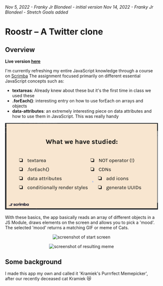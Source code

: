 *Nov 5, 2022 - Franky Jr Blondeel - initial version*
*Nov 14, 2022 - Franky Jr Blondeel - Stretch Goals added*


# Roostr – A Twitter clone

## Overview

**Live version [here](https://roostrtweet.netlify.app/)**

I'm currently refreshing my entire JavaScript knowledge through a course on [Scrimba](https://scrimba.com/allcourses)
The assignment focused primarily on different essential JavaScript concepts such as:
* **textareas**: Already knew about these but it's the first time in class we used these
* **.forEach()**: interesting entry on how to use forEach on arrays and objects
* **data-attributes**: an extremely interesting piece on data attributes and how to use them in JavaScript. This was really handy 
<p align="center">
<img alt="screenshot of base concepts" src="https://github.com/MrFranksJr/MrFranksJr/blob/main/assets/roostr/concepts.png">
</p>


With these basics, the app basically reads an array of different objects in a JS Module, draws elements on the screen and allows you to pick a 'mood'.
The selected 'mood' returns a matching GIF or meme of Cats.
<p align="center">
<img alt="screenshot of start screen" src="https://github.com/MrFranksJr/MrFranksJr/blob/main/assets/roostr/base-screen.png">
</p>
<p align="center">
<img alt="screenshot of resulting meme" src="https://github.com/MrFranksJr/MrFranksJr/blob/main/assets/roostr/meme.png">
</p>


## Some background

I made this app my own and called it 'Kramiek's Purrrfect Memepicker', after our recently deceased cat Kramiek 😿